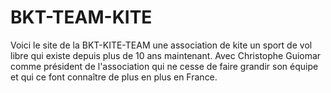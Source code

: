 # BKT-TEAM-KITE

Voici le site de la BKT-KITE-TEAM une association de kite un sport de vol libre qui existe depuis plus de 10 ans maintenant. Avec Christophe Guiomar comme président de l'association qui ne cesse de faire grandir son équipe et qui ce font connaître de plus en plus en France.
